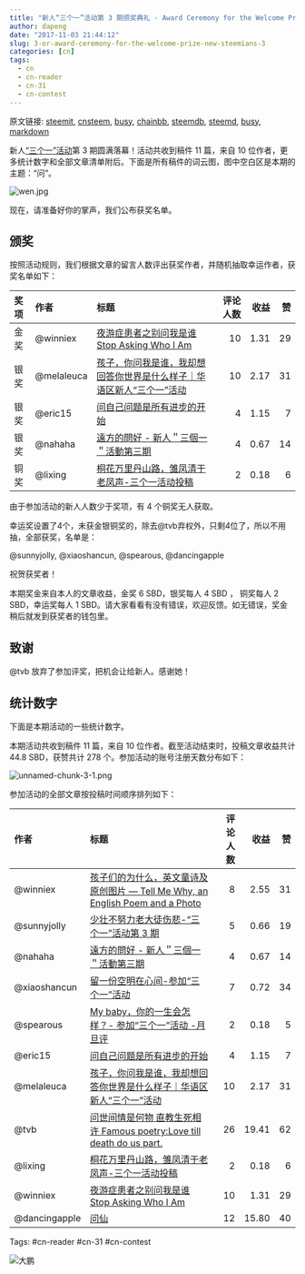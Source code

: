 ```yaml
---
title: "新人“三个一”活动第 3 期颁奖典礼 - Award Ceremony for the Welcome Prize New Steemians 3"
author: dapeng
date: "2017-11-03 21:44:12"
slug: 3-or-award-ceremony-for-the-welcome-prize-new-steemians-3
categories: [cn]
tags: 
  - cn
  - cn-reader
  - cn-31
  - cn-contest
---
```


原文链接: [steemit](https://steemit.com/cn/@dapeng/3-or-award-ceremony-for-the-welcome-prize-new-steemians-3), [cnsteem](https://cnsteem.com/cn/@dapeng/3-or-award-ceremony-for-the-welcome-prize-new-steemians-3), [busy](https://busy.org/cn/@dapeng/3-or-award-ceremony-for-the-welcome-prize-new-steemians-3), [chainbb](https://chainbb.com/cn/@dapeng/3-or-award-ceremony-for-the-welcome-prize-new-steemians-3), [steemdb](https://steemdb.com/cn/@dapeng/3-or-award-ceremony-for-the-welcome-prize-new-steemians-3), [steemd](https://steemd.com/cn/@dapeng/3-or-award-ceremony-for-the-welcome-prize-new-steemians-3), [busy](https://busy.org/cn/@dapeng/3-or-award-ceremony-for-the-welcome-prize-new-steemians-3), [markdown](https://raw.githubusercontent.com/pzhaonet/steem_dapeng/master/content/post/3-or-award-ceremony-for-the-welcome-prize-new-steemians-3.md)

新人[“三个一”活动](https://steemit.com/cn/@dapeng/welcome-prize-for-new-steemians)第 3 期圆满落幕！活动共收到稿件 11 篇，来自 10 位作者，更多统计数字和全部文章清单附后。下面是所有稿件的词云图，图中空白区是本期的主题：“问”。

![wen.jpg](https://steemitimages.com/DQmNTHHU1bnvnsZx6tyBwuvdSABVC1BGUWTBtq1nMNh7nBY/wen.jpg)

现在，请准备好你的掌声，我们公布获奖名单。

## 颁奖

按照活动规则，我们根据文章的留言人数评出获奖作者，并随机抽取幸运作者，获奖名单如下：

| 奖项   | 作者         | 标题                                       | 评论人数 |   收益 |    赞 |
| :--- | :--------- | :--------------------------------------- | ---: | ---: | ---: |
| 金奖   | @winniex   | [夜游症患者之别问我是谁 Stop Asking Who I Am](https://steemit.com/cn/@winniex/stop-asking-who-i-am) |   10 | 1.31 |   29 |
| 银奖   | @melaleuca | [孩子，你问我是谁，我却想回答你世界是什么样子｜华语区新人“三个一”活动](https://steemit.com/cn/@melaleuca/world) |   10 | 2.17 |   31 |
| 银奖   | @eric15    | [问自己问题是所有进步的开始](https://steemit.com/cn/@eric15/-2017111t214844853z) |    4 | 1.15 |    7 |
| 银奖   | @nahaha    | [遠方的問好 - 新人＂三個一＂活動第三期](https://steemit.com/cn/@nahaha/3wgnqg-or) |    4 | 0.67 |   14 |
| 铜奖   | @lixing    | [桐花万里丹山路，雏凤清于老凤声-三个一活动投稿](https://steemit.com/cn/@lixing/4csyer) |    2 | 0.18 |    6 |


由于参加活动的新人人数少于奖项，有 4 个铜奖无人获取。

幸运奖设置了4个，未获金银铜奖的，除去@tvb弃权外，只剩4位了，所以不用抽，全部获奖，名单是：

@sunnyjolly, @xiaoshancun, @spearous, @dancingapple

祝贺获奖者！

本期奖金来自本人的文章收益，金奖 6 SBD，银奖每人 4 SBD ， 铜奖每人 2 SBD，幸运奖每人 1 SBD。请大家看看有没有错误，欢迎反馈。如无错误，奖金稍后就发到获奖者的钱包里。

## 致谢

@tvb 放弃了参加评奖，把机会让给新人。感谢她！


## 统计数字

下面是本期活动的一些统计数字。

本期活动共收到稿件 11 篇，来自 10 位作者。截至活动结束时，投稿文章收益共计 44.8 SBD，获赞共计 278 个。参加活动的账号注册天数分布如下：

![unnamed-chunk-3-1.png](https://steemitimages.com/DQmWDJ7ctn3CcdY2cGVHfeyEPxyVsjLLVZc2a7zBX9BgvCL/unnamed-chunk-3-1.png)

参加活动的全部文章按投稿时间顺序排列如下：

| 作者            | 标题                                       | 评论人数 |    收益 |    赞 |
| :------------ | :--------------------------------------- | ---: | ----: | ---: |
| @winniex      | [孩子们的为什么，英文童诗及原创图片 — Tell Me Why, an English Poem and a Photo](https://steemit.com/cn/@winniex/tell-me-why-an-english-poem-and-a-photo) |    8 |  2.55 |   31 |
| @sunnyjolly   | [少壮不努力老大徒伤悲-“三个一”活动第 3 期](https://steemit.com/cn/@sunnyjolly/or-3) |    5 |  0.66 |   19 |
| @nahaha       | [遠方的問好 - 新人＂三個一＂活動第三期](https://steemit.com/cn/@nahaha/3wgnqg-or) |    4 |  0.67 |   14 |
| @xiaoshancun  | [留一份空明在心间-参加“三个一”活动](https://steemit.com/cn/@xiaoshancun/2qkath-or) |    7 |  0.72 |   34 |
| @spearous     | [My baby，你的一生会怎样？- 参加“三个一”活动 -月旦评](https://steemit.com/cn/@spearous/my-baby) |    2 |  0.18 |    5 |
| @eric15       | [问自己问题是所有进步的开始](https://steemit.com/cn/@eric15/-2017111t214844853z) |    4 |  1.15 |    7 |
| @melaleuca    | [孩子，你问我是谁，我却想回答你世界是什么样子｜华语区新人“三个一”活动](https://steemit.com/cn/@melaleuca/world) |   10 |  2.17 |   31 |
| @tvb          | [问世间情是何物 直教生死相许 Famous poetry:Love till death do us part.](https://steemit.com/cn/@tvb/love-till-death-do-us-part) |   26 | 19.41 |   62 |
| @lixing       | [桐花万里丹山路，雏凤清于老凤声-三个一活动投稿](https://steemit.com/cn/@lixing/4csyer) |    2 |  0.18 |    6 |
| @winniex      | [夜游症患者之别问我是谁 Stop Asking Who I Am](https://steemit.com/cn/@winniex/stop-asking-who-i-am) |   10 |  1.31 |   29 |
| @dancingapple | [问仙](https://steemit.com/cn/@dancingapple/3egizb) |   12 | 15.80 |   40 |



Tags: #cn-reader #cn-31 #cn-contest

![大鹏](https://steemitimages.com/DQmeYUwQ7Juorgd79o6D5E34BnUYxwfmLxYH4cApgPRhRf6/end2.jpg)
